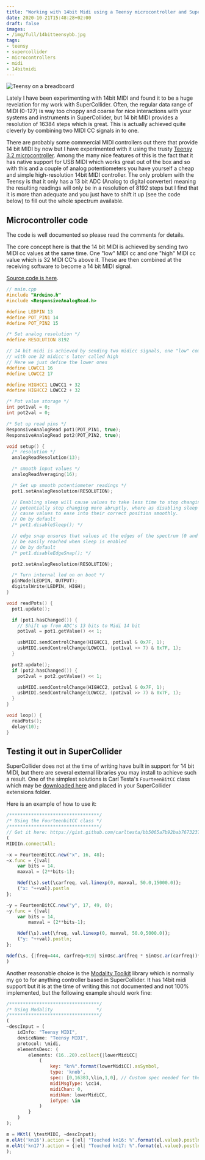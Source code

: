 ```yaml
---
title: "Working with 14bit Midi using a Teensy microcontroller and Supercollider"
date: 2020-10-21T15:48:28+02:00
draft: false
images:
- /img/full/14bitteensybb.jpg
tags:
- teensy
- supercollider
- microcontrollers
- midi
- 14bitmidi
---
```

![Teensy on a breadboard](/img/full/14bitteensybb.jpg)

Lately I have been experimenting with 14bit MIDI and found it to be a huge revelation for my work with SuperCollider. Often, the regular data range of MIDI (0-127) is way too choppy and coarse for nice interactions with your systems and instruments in SuperCollider, but 14 bit MIDI provides a resolution of 16384 steps which is great. This is actually achieved quite cleverly by combining two MIDI CC signals in to one.

There are probably some commercial MIDI controllers out there that provide 14 bit MIDI by now but I have experimented with it using the trusty [Teensy 3.2 microcontroller](https://www.pjrc.com/store/teensy32.html). Among the many nice features of this is the fact that it has native support for USB MIDI which works great out of the box and so with this and a couple of analog potentiometers you have yourself a cheap and simple high-resolution 14bit MIDI controller. The only problem with the Teensy is that it only has a 13 bit ADC (Analog to digital converter) meaning the resulting readings will only be in a resolution of 8192 steps but I find that it is more than adequate and you just have to shift it up (see the code below) to fill out the whole spectrum available.

## Microcontroller code

The code is well documented so please read the comments for details. 

The core concept here is that the 14 bit MIDI is achieved by sending two MIDI cc values at the same time. One "low" MIDI cc and one "high" MIDI cc value which is 32 MIDI CC's above it. These are then combined at the receiving software to become a 14 bit MIDI signal.

[Source code is here](https://github.com/madskjeldgaard/14bit-midi-teensy-supercollider).

```cpp 
// main.cpp
#include "Arduino.h"
#include <ResponsiveAnalogRead.h>

#define LEDPIN 13
#define POT_PIN1 14
#define POT_PIN2 15

/* Set analog resolution */
#define RESOLUTION 8192

// 14 bit midi is achieved by sending two midicc signals, one "low" combined
// with one 32 midicc's later called high
// Here we just define the lower ones
#define LOWCC1 16
#define LOWCC2 17

#define HIGHCC1 LOWCC1 + 32
#define HIGHCC2 LOWCC2 + 32

/* Pot value storage */
int pot1val = 0;
int pot2val = 0;

/* Set up read pins */
ResponsiveAnalogRead pot1(POT_PIN1, true);
ResponsiveAnalogRead pot2(POT_PIN2, true);

void setup() {
  /* resolution */
  analogReadResolution(13);

  /* smooth input values */
  analogReadAveraging(16);

  /* Set up smooth potentiometer readings */
  pot1.setAnalogResolution(RESOLUTION);

  // Enabling sleep will cause values to take less time to stop changing and
  // potentially stop changing more abruptly, where as disabling sleep will
  // cause values to ease into their correct position smoothly.
  // On by default
  /* pot1.disableSleep(); */

  // edge snap ensures that values at the edges of the spectrum (0 and 8192) can
  // be easily reached when sleep is enabled
  // On by default
  /* pot1.disableEdgeSnap(); */

  pot2.setAnalogResolution(RESOLUTION);

  /* Turn internal led on on boot */
  pinMode(LEDPIN, OUTPUT);
  digitalWrite(LEDPIN, HIGH);
}

void readPots() {
  pot1.update();

  if (pot1.hasChanged()) {
    // Shift up from ADC's 13 bits to Midi 14 bit
    pot1val = pot1.getValue() << 1;

    usbMIDI.sendControlChange(HIGHCC1, pot1val & 0x7F, 1);
    usbMIDI.sendControlChange(LOWCC1, (pot1val >> 7) & 0x7F, 1);
  }

  pot2.update();
  if (pot2.hasChanged()) {
    pot2val = pot2.getValue() << 1;

    usbMIDI.sendControlChange(HIGHCC2, pot2val & 0x7F, 1);
    usbMIDI.sendControlChange(LOWCC2, (pot2val >> 7) & 0x7F, 1);
  }
}

void loop() {
  readPots();
  delay(10);
}
```

## Testing it out in SuperCollider

SuperCollider does not at the time of writing have built in support for 14 bit MIDI, but there are several external libraries you may install to achieve such a result.  One of the simplest solutions is Carl Testa's `FourteenBitCC` class which may be [downloaded here](https://gist.github.com/carltesta/bb5065a7b92bab7673237e9cc1c9a612) and placed in your SuperCollider extensions folder.

Here is an example of how to use it:

```javascript
/*********************************/
/* Using the FourteenbitCC class */
/*********************************/
// Get it here: https://gist.github.com/carltesta/bb5065a7b92bab7673237e9cc1c9a612
(
MIDIIn.connectAll;

~x = FourteenBitCC.new("x", 16, 48);
~x.func = {|val| 
	var bits = 14,
	maxval = (2**bits-1);

	Ndef(\s).set(\carfreq, val.linexp(0, maxval, 50.0,15000.0));
	("x: "++val).postln
};

~y = FourteenBitCC.new("y", 17, 49, 0);
~y.func = {|val| 
	var bits = 14,
		maxval = (2**bits-1);

	Ndef(\s).set(\freq, val.linexp(0, maxval, 50.0,5000.0));
	("y: "++val).postln;
};

Ndef(\s, {|freq=444, carfreq=919| SinOsc.ar(freq * SinOsc.ar(carfreq))*0.5!2}).mold(2).play;
)
```

Another reasonable choice is the [Modality Toolkit](https://github.com/ModalityTeam/Modality-toolkit) library which is normally my go to for anything controller based in SuperCollider. It has 14bit midi support but it is at the time of writing this not documented and not 100% implemented, but the following example should work fine:

```javascript
/*********************************/
/* Using Modality 				 */
/*********************************/
(
~descInput = (
	idInfo: "Teensy MIDI",
	deviceName: "Teensy MIDI",
    protocol: \midi,
    elementsDesc: (
        elements: (16..20).collect{|lowerMidiCC|
			(
                key: "kn%".format(lowerMidiCC).asSymbol,
                type: 'knob',
                spec: [0,16383,\lin,1,0], // Custom spec needed for the moment since a midiCC14 spec doesn't exist yet
                midiMsgType: \cc14,
                midiChan: 0,
                midiNum: lowerMidiCC,
                ioType: \in
            )
		}
    )
);

m = MKtl( \testMIDI, ~descInput);
m.elAt('kn16').action = {|el| "Touched kn16: %".format(el.value).postln};
m.elAt('kn17').action = {|el| "Touched kn17: %".format(el.value).postln};
);
```



